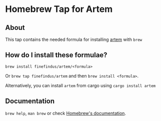 # Homebrew Tap for Artem

## About

This tap contains the needed formula for installing [artem](https://github.com/FineFindus/artem) with `brew`

## How do I install these formulae?

`brew install finefindus/artem/<formula>`

Or `brew tap finefindus/artem` and then `brew install <formula>`.

Alternatively, you can install `artem` from cargo using `cargo install artem`

## Documentation

`brew help`, `man brew` or check [Homebrew's documentation](https://docs.brew.sh).
